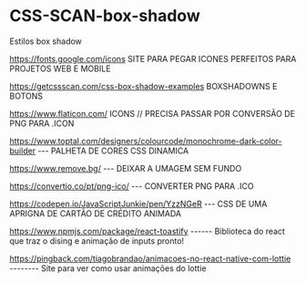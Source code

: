# CSS-SCAN-box-shadow
Estilos box shadow


https://fonts.google.com/icons                  SITE PARA PEGAR ICONES PERFEITOS PARA PROJETOS WEB E MOBILE

https://getcssscan.com/css-box-shadow-examples  BOXSHADOWNS E BOTONS

https://www.flaticon.com/ ICONS // PRECISA PASSAR POR CONVERSÃO DE PNG PARA .ICON

https://www.toptal.com/designers/colourcode/monochrome-dark-color-builder --- PALHETA DE CORES CSS DINAMICA

https://www.remove.bg/ --- DEIXAR A UMAGEM SEM FUNDO

https://convertio.co/pt/png-ico/ --- CONVERTER PNG PARA .ICO


https://codepen.io/JavaScriptJunkie/pen/YzzNGeR --- CSS DE UMA APRIGNA DE CARTÃO DE CRÉDITO ANIMADA


https://www.npmjs.com/package/react-toastify ------ Biblioteca do react que traz o dising e animação de inputs pronto!


https://pingback.com/tiagobrandao/animacoes-no-react-native-com-lottie -------- Site para ver como usar animações do lottie
